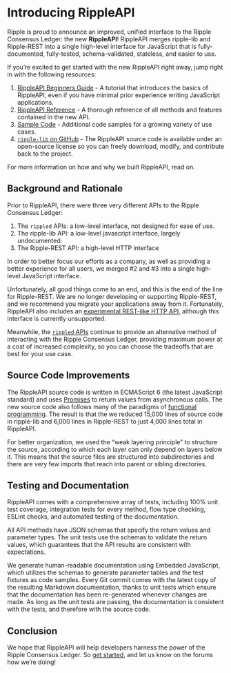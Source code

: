 # Introducing RippleAPI

Ripple is proud to announce an improved, unified interface to the Ripple Consensus Ledger: the new **RippleAPI**! RippleAPI merges ripple-lib and Ripple-REST into a single high-level interface for JavaScript that is fully-documented, fully-tested, schema-validated, stateless, and easier to use.

If you’re excited to get started with the new RippleAPI right away, jump right in with the following resources:

1.  [RippleAPI Beginners Guide](https://ripple.com/build/rippleapi-beginners-guide/) - A tutorial that introduces the basics of RippleAPI, even if you have minimal prior experience writing JavaScript applications.
2.  [RippleAPI Reference](https://ripple.com/build/rippleapi/) - A thorough reference of all methods and features contained in the new API.
3.  [Sample Code](https://github.com/ripple/ripple-lib/tree/develop/docs/samples) - Additional code samples for a growing variety of use cases.
4.  [`ripple-lib` on GitHub](https://github.com/ripple/ripple-lib) - The RippleAPI source code is available under an open-source license so you can freely download, modify, and contribute back to the project.

For more information on how and why we built RippleAPI, read on.

## Background and Rationale

Prior to RippleAPI, there were three very different APIs to the Ripple Consensus Ledger:

1.  The `rippled` APIs: a low-level interface, not designed for ease of use.
2.  The ripple-lib API: a low-level javascript interface, largely undocumented
3.  The Ripple-REST API: a high-level HTTP interface

In order to better focus our efforts as a company, as well as providing a better experience for all users, we merged \#2 and \#3 into a single high-level JavaScript interface.

Unfortunately, all good things come to an end, and this is the end of the line for Ripple-REST. We are no longer developing or supporting Ripple-REST, and we recommend you migrate your applications away from it. Fortunately, RippleAPI also includes an [experimental REST-like HTTP API](https://github.com/ripple/ripple-lib/blob/0.17.1/src/index.js#L7-L8), although this interface is currently unsupported.

Meanwhile, the [`rippled` APIs](https://ripple.com/build/rippled-apis/) continue to provide an alternative method of interacting with the Ripple Consensus Ledger, providing maximum power at a cost of increased complexity, so you can choose the tradeoffs that are best for your use case.

## Source Code Improvements

The RippleAPI source code is written in ECMAScript 6 (the latest JavaScript standard) and uses [Promises](https://developer.mozilla.org/en-US/docs/Web/JavaScript/Reference/Global_Objects/Promise) to return values from asynchronous calls. The new source code also follows many of the paradigms of [functional programming](https://en.wikipedia.org/wiki/Functional_programming). The result is that the we reduced 15,000 lines of source code in ripple-lib and 6,000 lines in Ripple-REST to just 4,000 lines total in RippleAPI.

For better organization, we used the “weak layering principle” to structure the source, according to which each layer can only depend on layers below it. This means that the source files are structured into subdirectories and there are very few imports that reach into parent or sibling directories.

## Testing and Documentation

RippleAPI comes with a comprehensive array of tests, including 100% unit test coverage, integration tests for every method, flow type checking, ESLint checks, and automated testing of the documentation.

All API methods have JSON schemas that specify the return values and parameter types. The unit tests use the schemas to validate the return values, which guarantees that the API results are consistent with expectations.

We generate human-readable documentation using Embedded JavaScript, which utilizes the schemas to generate parameter tables and the test fixtures as code samples. Every Git commit comes with the latest copy of the resulting Markdown documentation, thanks to unit tests which ensure that the documentation has been re-generated whenever changes are made. As long as the unit tests are passing, the documentation is consistent with the tests, and therefore with the source code.

## Conclusion

We hope that RippleAPI will help developers harness the power of the Ripple Consensus Ledger. So [get started](https://xrpl.org/get-started-with-rippleapi-for-javascript.html), and let us know on the forums how we’re doing!
